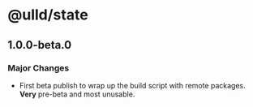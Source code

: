 # @ulld/state

## 1.0.0-beta.0

### Major Changes

- First beta publish to wrap up the build script with remote packages. **Very** pre-beta and most unusable.

